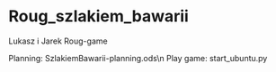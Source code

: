 # Roug_szlakiem_bawarii
Lukasz i Jarek Roug-game

Planning: SzlakiemBawarii-planning.ods\n
Play game: start_ubuntu.py
